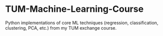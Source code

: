 # TUM-Machine-Learning-Course
Python implementations of core ML techniques (regression, classification, clustering, PCA, etc.) from my TUM exchange course.
